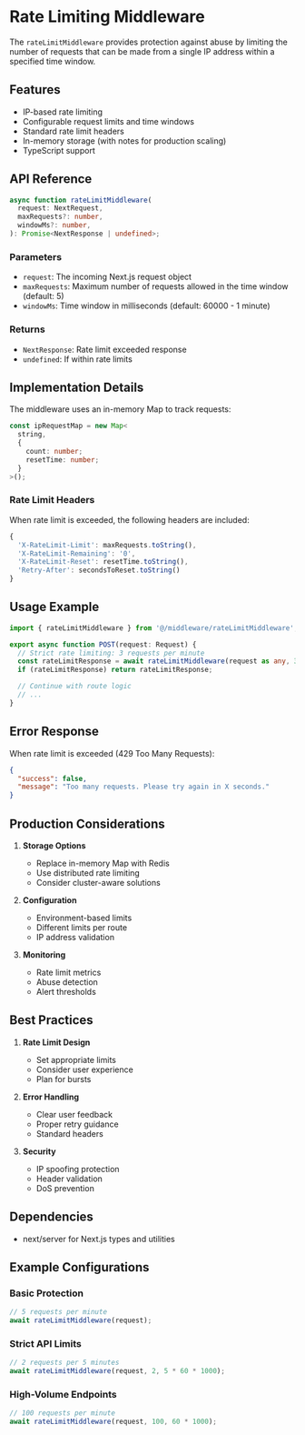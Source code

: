# Rate Limiting Middleware

The `rateLimitMiddleware` provides protection against abuse by limiting the number of requests that can be made from a single IP address within a specified time window.

## Features

- IP-based rate limiting
- Configurable request limits and time windows
- Standard rate limit headers
- In-memory storage (with notes for production scaling)
- TypeScript support

## API Reference

```typescript
async function rateLimitMiddleware(
  request: NextRequest,
  maxRequests?: number,
  windowMs?: number,
): Promise<NextResponse | undefined>;
```

### Parameters

- `request`: The incoming Next.js request object
- `maxRequests`: Maximum number of requests allowed in the time window (default: 5)
- `windowMs`: Time window in milliseconds (default: 60000 - 1 minute)

### Returns

- `NextResponse`: Rate limit exceeded response
- `undefined`: If within rate limits

## Implementation Details

The middleware uses an in-memory Map to track requests:

```typescript
const ipRequestMap = new Map<
  string,
  {
    count: number;
    resetTime: number;
  }
>();
```

### Rate Limit Headers

When rate limit is exceeded, the following headers are included:

```typescript
{
  'X-RateLimit-Limit': maxRequests.toString(),
  'X-RateLimit-Remaining': '0',
  'X-RateLimit-Reset': resetTime.toString(),
  'Retry-After': secondsToReset.toString()
}
```

## Usage Example

```typescript
import { rateLimitMiddleware } from '@/middleware/rateLimitMiddleware';

export async function POST(request: Request) {
  // Strict rate limiting: 3 requests per minute
  const rateLimitResponse = await rateLimitMiddleware(request as any, 3, 60 * 1000);
  if (rateLimitResponse) return rateLimitResponse;

  // Continue with route logic
  // ...
}
```

## Error Response

When rate limit is exceeded (429 Too Many Requests):

```json
{
  "success": false,
  "message": "Too many requests. Please try again in X seconds."
}
```

## Production Considerations

1. **Storage Options**

   - Replace in-memory Map with Redis
   - Use distributed rate limiting
   - Consider cluster-aware solutions

2. **Configuration**

   - Environment-based limits
   - Different limits per route
   - IP address validation

3. **Monitoring**
   - Rate limit metrics
   - Abuse detection
   - Alert thresholds

## Best Practices

1. **Rate Limit Design**

   - Set appropriate limits
   - Consider user experience
   - Plan for bursts

2. **Error Handling**

   - Clear user feedback
   - Proper retry guidance
   - Standard headers

3. **Security**
   - IP spoofing protection
   - Header validation
   - DoS prevention

## Dependencies

- next/server for Next.js types and utilities

## Example Configurations

### Basic Protection

```typescript
// 5 requests per minute
await rateLimitMiddleware(request);
```

### Strict API Limits

```typescript
// 2 requests per 5 minutes
await rateLimitMiddleware(request, 2, 5 * 60 * 1000);
```

### High-Volume Endpoints

```typescript
// 100 requests per minute
await rateLimitMiddleware(request, 100, 60 * 1000);
```
